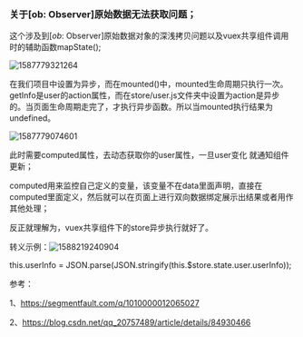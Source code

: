 ### 关于[__ob__: Observer]原始数据无法获取问题；

这个涉及到[_ob_: Observer]原始数据对象的深浅拷贝问题以及vuex共享组件调用时的辅助函数mapState();

![1587779321264](C:\Users\20571\AppData\Roaming\Typora\typora-user-images\1587779321264.png)

在我们项目中设置为异步，而在mounted()中，mounted生命周期只执行一次。getInfo是user的action属性，而在store/user.js文件夹中设置为action是异步的。当页面生命周期走完了，才执行异步函数。所以当mounted执行结果为undefined。

![1587779074601](C:\Users\20571\AppData\Roaming\Typora\typora-user-images\1587779074601.png)

此时需要computed属性，去动态获取你的user属性，一旦user变化 就通知组件更新；

computed用来监控自己定义的变量，该变量不在data里面声明，直接在computed里面定义，然后就可以在页面上进行双向数据绑定展示出结果或者用作其他处理；

反正就理解为，vuex共享组件下的store异步执行就好了。

转义示例：![1588219240904](C:\Users\20571\AppData\Roaming\Typora\typora-user-images\1588219240904.png)

this.userInfo = JSON.parse(JSON.stringify(this.$store.state.user.userInfo));

参考：

1、https://segmentfault.com/q/1010000012065027

2、https://blog.csdn.net/qq_20757489/article/details/84930466